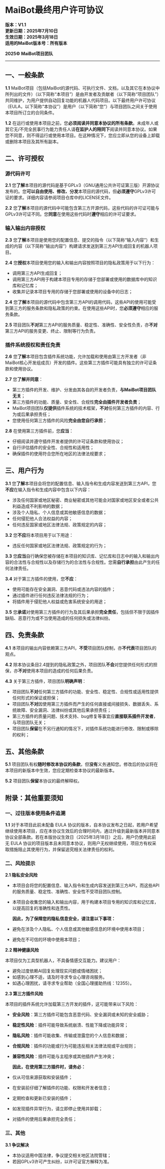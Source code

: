 # **MaiBot最终用户许可协议**  
**版本：V1.1**  
**更新日期：2025年7月10日**  
**生效日期：2025年3月18日**  
**适用的MaiBot版本号：所有版本**   

**2025© MaiBot项目团队**

---

## 一、一般条款

**1.1** MaiBot项目（包括MaiBot的源代码、可执行文件、文档，以及其它在本协议中所列出的文件）（以下简称“本项目”）是由开发者及贡献者（以下简称“项目团队”）共同维护，为用户提供自动回复功能的机器人代码项目。以下最终用户许可协议（EULA，以下简称“本协议”）是用户（以下简称“您”）与项目团队之间关于使用本项目所订立的合同条件。

**1.2** 在运行或使用本项目之前，您**必须阅读并同意本协议的所有条款**。未成年人或其它无/不完全民事行为能力责任人请**在监护人的陪同下**阅读并同意本协议。如果您不同意，则不得运行或使用本项目。在这种情况下，您应立即从您的设备上卸载或删除本项目及其所有副本。


## 二、许可授权

### 源代码许可
**2.1** 您**了解**本项目的源代码是基于GPLv3（GNU通用公共许可证第三版）开源协议发布的。您**可以自由使用、修改、分发**本项目的源代码，但**必须遵守**GPLv3许可证的要求。详细内容请参阅项目仓库中的LICENSE文件。

**2.2** 您**了解**本项目的源代码中可能包含第三方开源代码，这些代码的许可证可能与GPLv3许可证不同。您**同意**在使用这些代码时**遵守**相应的许可证要求。


### 输入输出内容授权

**2.3** 您**了解**本项目是使用您的配置信息、提交的指令（以下简称“输入内容”）和生成的内容（以下简称“输出内容”）构建请求发送到第三方API生成回复的机器人项目。

**2.4** 您**授权**本项目使用您的输入和输出内容按照项目的隐私政策用于以下行为：
   - 调用第三方API生成回复；
   - 调用第三方API用于构建本项目专用的存储于您部署或使用的数据库中的知识库和记忆库；
   - 收集并记录本项目专用的存储于您部署或使用的设备中的日志；

**2.4** 您**了解**本项目的源代码中包含第三方API的调用代码，这些API的使用可能受到第三方的服务条款和隐私政策的约束。在使用这些API时，您**必须遵守**相应的服务条款。

**2.5** 项目团队**不对**第三方API的服务质量、稳定性、准确性、安全性负责，亦**不对**第三方API的服务变更、终止、限制等行为负责。


### 插件系统授权和责任免责

**2.6** 您**了解**本项目包含插件系统功能，允许加载和使用由第三方开发者（非MaiBot核心开发组成员）开发的插件。这些第三方插件可能具有独立的许可证条款和使用协议。

**2.7** 您**了解并同意**：
   - 第三方插件的开发、维护、分发由其各自的开发者负责，**与MaiBot项目团队无关**；
   - 第三方插件的功能、质量、安全性、合规性**完全由插件开发者负责**；
   - MaiBot项目团队**仅提供**插件系统的技术框架，**不对**任何第三方插件的内容、行为或后果承担责任；
   - 您使用任何第三方插件的风险**完全由您自行承担**；

**2.8** 在使用第三方插件前，您**应当**：
   - 仔细阅读并遵守插件开发者提供的许可证条款和使用协议；
   - 自行评估插件的安全性、合规性和适用性；
   - 确保插件的使用符合您所在地区的法律法规要求；


## 三、用户行为

**3.1** 您**了解**本项目会将您的配置信息、输入指令和生成内容发送到第三方API，您**不应**在输入指令和生成内容中包含以下内容：
   - 涉及任何国家或地区秘密、商业秘密或其他可能会对国家或地区安全或者公共利益造成不利影响的数据；
   - 涉及个人隐私、个人信息或其他敏感信息的数据；
   - 任何侵犯他人合法权益的内容；
   - 任何违反国家或地区法律法规、政策规定的内容；

**3.2** 您**不应**将本项目用于以下用途：
  - 违反任何国家或地区法律法规、政策规定的行为；

**3.3** 您**应当**自行确保您被存储在本项目的知识库、记忆库和日志中的输入和输出内容的合法性与合规性以及存储行为的合法性与合规性。您需**自行承担**由此产生的任何法律责任。

**3.4** 对于第三方插件的使用，您**不应**：
   - 使用可能存在安全漏洞、恶意代码或违法内容的插件；
   - 通过插件进行任何违反法律法规的行为；
   - 将插件用于侵犯他人权益或危害系统安全的用途；

**3.5** 您**承诺**对使用第三方插件的行为及其后果承担**完全责任**，包括但不限于因插件缺陷、恶意行为或不当使用造成的任何损失或法律纠纷。



## 四、免责条款

**4.1** 本项目的输出内容依赖第三方API，**不受**项目团队控制，亦**不代表**项目团队的观点。

**4.2** 除本协议条目2.4提到的隐私政策之外，项目团队**不会**对您提供任何形式的担保，亦**不对**使用本项目的造成的任何后果负责。

**4.3** 关于第三方插件，项目团队**明确声明**：
   - 项目团队**不对**任何第三方插件的功能、安全性、稳定性、合规性或适用性提供任何形式的保证或担保；
   - 项目团队**不对**因使用第三方插件而产生的任何直接或间接损失、数据丢失、系统故障、安全漏洞、法律纠纷或其他后果承担责任；
   - 第三方插件的质量问题、技术支持、bug修复等事宜应**直接联系插件开发者**，与项目团队无关；
   - 项目团队**保留**在不另行通知的情况下，对插件系统功能进行修改、限制或移除的权利；

## 五、其他条款

**5.1** 项目团队有权**随时修改本协议的条款**，但**没有**义务通知您。修改后的协议将在本项目的新版本中生效，您应定期检查本协议的最新版本。

**5.2** 项目团队**保留**本协议的最终解释权。


## 附录：其他重要须知

### 一、过往版本使用条件追溯

**1.1** 对于本项目此前未配备 EULA 协议的版本，自本协议发布之日起，若用户希望继续使用本项目，应在本协议生效后的合理时间内，通过升级到最新版本并同意本协议全部条款。若在本版协议生效日（2025年3月18日）之后，用户仍使用此前无 EULA 协议的项目版本且未同意本协议，则用户无权继续使用，项目方有权采取措施阻止其使用行为，并保留追究相关法律责任的权利。


### 二、风险提示

**2.1 隐私安全风险** 

   - 本项目会将您的配置信息、输入指令和生成内容发送到第三方API，而这些API的服务质量、稳定性、准确性、安全性不受项目团队控制。
   - 本项目会收集您的输入和输出内容，用于构建本项目专用的知识库和记忆库，以提高回复的准确性和连贯性。

      **因此，为了保障您的隐私信息安全，请注意以下事项：**

   - 避免在涉及个人隐私、个人信息或其他敏感信息的环境中使用本项目；
   - 避免在不可信的环境中使用本项目；

**2.2 精神健康风险** 

本项目仅为工具型机器人，不具备情感交互能力。建议用户：
   - 避免过度依赖AI回复处理现实问题或情绪困扰；  
   - 如感到心理不适，请及时寻求专业心理咨询服务。 
   - 如遇心理困扰，请寻求专业帮助（全国心理援助热线：12355）。   

**2.3 第三方插件风险**

本项目的插件系统允许加载第三方开发的插件，这可能带来以下风险：
   - **安全风险**：第三方插件可能包含恶意代码、安全漏洞或未知的安全威胁；
   - **稳定性风险**：插件可能导致系统崩溃、性能下降或功能异常；
   - **隐私风险**：插件可能收集、传输或泄露您的个人信息和数据；
   - **合规风险**：插件的功能或行为可能违反相关法律法规或平台规则；
   - **兼容性风险**：插件可能与主程序或其他插件产生冲突；

      **因此，在使用第三方插件时，请务必：**

   - 仅从可信来源获取和安装插件；
   - 在安装前仔细了解插件的功能、权限和开发者信息；
   - 定期检查和更新已安装的插件；
   - 如发现插件异常行为，请立即停止使用并卸载；
   - 对插件的使用后果承担完全责任；   

### 三、其他
**3.1 争议解决**
   - 本协议适用中国法律，争议提交相关地区法院管辖；  
   - 若因GPLv3许可产生纠纷，以许可证官方解释为准。  
